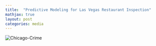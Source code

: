 ```yaml
---
title:  "Predictive Modeling for Las Vegas Restaurant Inspection"
mathjax: true
layout: post
categories: media
---
```


![Chicago-Crime](https://github.com/tammysilva/tammyts.github.io/assets/86021390/57580a71-b479-46fc-bf5e-425b20eda9cc)
